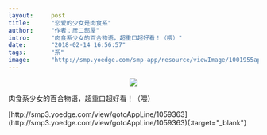 ```yaml
---
layout:     post
title:      "恋爱的少女是肉食系"
author:     "作者：彦二部屋"
intro:      "肉食系少女的百合物语，超重口超好看！（喂）"
date:       "2018-02-14 16:56:57"
tags:       "系"
image:      "http://smp.yoedge.com/smp-app/resource/viewImage/1001955appline.png"
---
```

<div style="text-align: center">
<p><img src="http://smp.yoedge.com/smp-app/resource/viewImage/1001955appline.png"/></p>
</div>
<p class="post-meta">
<span>肉食系少女的百合物语，超重口超好看！（喂）</span>
</p>
[http://smp3.yoedge.com/view/gotoAppLine/1059363](http://smp3.yoedge.com/view/gotoAppLine/1059363){:target="_blank"}


